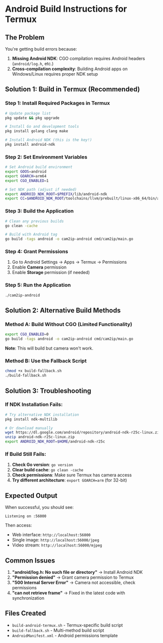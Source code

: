 # Android Build Instructions for Termux

## The Problem
You're getting build errors because:
1. **Missing Android NDK**: CGO compilation requires Android headers (`android/log.h`, etc.)
2. **Cross-compilation complexity**: Building Android apps on Windows/Linux requires proper NDK setup

## Solution 1: Build in Termux (Recommended)

### Step 1: Install Required Packages in Termux
```bash
# Update package list
pkg update && pkg upgrade

# Install Go and development tools
pkg install golang clang make

# Install Android NDK (this is the key!)
pkg install android-ndk
```

### Step 2: Set Environment Variables
```bash
# Set Android build environment
export GOOS=android
export GOARCH=arm64
export CGO_ENABLED=1

# Set NDK path (adjust if needed)
export ANDROID_NDK_ROOT=$PREFIX/lib/android-ndk
export CC=$ANDROID_NDK_ROOT/toolchains/llvm/prebuilt/linux-x86_64/bin/aarch64-linux-android21-clang
```

### Step 3: Build the Application
```bash
# Clean any previous builds
go clean -cache

# Build with Android tag
go build -tags android -o cam2ip-android cmd/cam2ip/main.go
```

### Step 4: Grant Permissions
1. Go to Android Settings → Apps → Termux → Permissions
2. Enable **Camera** permission
3. Enable **Storage** permission (if needed)

### Step 5: Run the Application
```bash
./cam2ip-android
```

## Solution 2: Alternative Build Methods

### Method A: Build Without CGO (Limited Functionality)
```bash
export CGO_ENABLED=0
go build -tags android -o cam2ip-android cmd/cam2ip/main.go
```
**Note**: This will build but camera won't work.

### Method B: Use the Fallback Script
```bash
chmod +x build-fallback.sh
./build-fallback.sh
```

## Solution 3: Troubleshooting

### If NDK Installation Fails:
```bash
# Try alternative NDK installation
pkg install ndk-multilib

# Or download manually
wget https://dl.google.com/android/repository/android-ndk-r25c-linux.zip
unzip android-ndk-r25c-linux.zip
export ANDROID_NDK_ROOT=$HOME/android-ndk-r25c
```

### If Build Still Fails:
1. **Check Go version**: `go version`
2. **Clear build cache**: `go clean -cache`
3. **Check permissions**: Make sure Termux has camera access
4. **Try different architecture**: `export GOARCH=arm` (for 32-bit)

## Expected Output
When successful, you should see:
```
Listening on :56000
```

Then access:
- Web interface: `http://localhost:56000`
- Single image: `http://localhost:56000/jpeg`
- Video stream: `http://localhost:56000/mjpeg`

## Common Issues
1. **"android/log.h: No such file or directory"** → Install Android NDK
2. **"Permission denied"** → Grant camera permission to Termux
3. **"500 Internal Server Error"** → Camera not accessible, check permissions
4. **"can not retrieve frame"** → Fixed in the latest code with synchronization

## Files Created
- `build-android-termux.sh` - Termux-specific build script
- `build-fallback.sh` - Multi-method build script
- `AndroidManifest.xml` - Android permissions template
